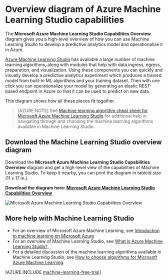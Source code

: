 <properties
	pageTitle="Overview diagram of Machine Learning Studio capabilities | Microsoft Azure"
	description="A printable diagram of the capabilities of Azure Machine Learning Studio, demonstrating how to use Studio to develop a predictive analytics experiment and operationalize it in the Azure cloud."
	keywords="machine learning studio,overview diagram,download"
	services="machine-learning"
	documentationCenter=""
	authors="hning86"
	manager="paulettm"
	editor="cgronlun"/>

<tags
	ms.service="machine-learning"
	ms.workload="data-services"
	ms.tgt_pltfrm="na"
	ms.devlang="na"
	ms.topic="article"
	ms.date="09/28/2015"
	ms.author="haining;garye" />


# Overview diagram of Azure Machine Learning Studio capabilities

The **Microsoft Azure Machine Learning Studio Capabilities Overview** diagram gives you a high-level overview of how you can use Machine Learning Studio to develop a predictive analytics model and operationalize it in Azure.

[Azure Machine Learning Studio](https://studio.azureml.net/) has available a large number of machine learning algorithms, along with modules that help with data ingress, egress, preparation, and visualization. Using these components you can quickly and visually develop a predictive analytics experiment which produces a trained model from built-in ML algorithms and your training dataset. Then with one click you can operationalize your model by generating an elastic REST-based endpoint in Azure so that it can be used to predict on new data.

This diagram shows how all these pieces fit together.

> [AZURE.NOTE] See [Machine learning algorithm cheat sheet for Microsoft Azure Machine Learning Studio](machine-learning-algorithm-cheat-sheet.md) for additional help in navigating through and choosing the machine learning algorithms available in Machine Learning Studio.

## Download the Machine Learning Studio overview diagram

Download the **Microsoft Azure Machine Learning Studio Capabilities Overview** diagram and get a high-level view of the capabilities of Machine Learning Studio. To keep it nearby, you can print the diagram in tabloid size (11 x 17 in.).

**Download the diagram here: [Microsoft Azure Machine Learning Studio Capabilities Overview](http://download.microsoft.com/download/C/4/6/C4606116-522F-428A-BE04-B6D3213E9E52/ml_studio_overview_v1.1.pdf)**

![Microsoft Azure Machine Learning Studio Capabilities Overview][studio-overview]

[studio-overview]: ./media/machine-learning-studio-overview-diagram/ml_studio_overview_v1.1.png


## More help with Machine Learning Studio

* For an overview of Microsoft Azure Machine Learning, see [Introduction to machine learning on Microsoft Azure](machine-learning-what-is-machine-learning.md)
* For an overview of Machine Learning Studio, see [What is Azure Machine Learning Studio?](machine-learning-what-is-ml-studio.md).
* For a detailed discussion of the machine learning algorithms available in Machine Learning Studio, see [How to choose algorithms for Microsoft Azure Machine Learning](machine-learning-algorithm-choice.md).

[AZURE.INCLUDE [machine-learning-free-trial](../../includes/machine-learning-free-trial.md)]
